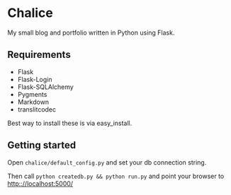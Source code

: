 # Chalice

My small blog and portfolio written in Python using Flask.

## Requirements
* Flask
* Flask-Login
* Flask-SQLAlchemy
* Pygments
* Markdown
* translitcodec

Best way to install these is via easy_install.

## Getting started

Open `chalice/default_config.py` and set your db connection string.

Then call `python createdb.py && python run.py` and point your browser to [http:://localhost:5000/](http:://localhost:5000/)

